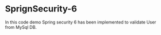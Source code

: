 # SprignSecurity-6
 In this code demo Spring security 6 has been implemented to validate User from MySql DB.
